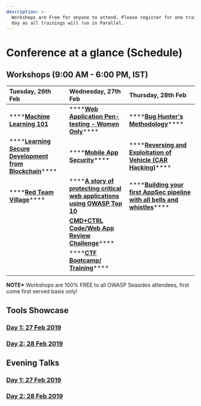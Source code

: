 ```yaml
---
description: >-
  Workshops are Free for anyone to attend. Please register for one training per
  day as all trainings will run in Parallel.
---
```


# Conference at a glance \(Schedule\)

## **Workshops \(9:00 AM - 6:00 PM, IST\)**

| **Tuesday, 26th Feb** | **Wednesday, 27th Feb** | **Thursday, 28th Feb** |
| :--- | :--- | :--- |
| \*\*\*\*[**Machine Learning 101**](https://2019.owaspseasides.com/events/machine-learning-101-workshop)  | \*\*\*\*[**Web Application Pen-testing - Women Only**](https://2019.owaspseasides.com/events/penetration-testing-workshop)\*\*\*\* | \*\*\*\*[**Bug Hunter's Methodology**](https://2019.owaspseasides.com/events/bug-hunters-methodology)\*\*\*\* |
| \*\*\*\*[**Learning Secure Development from Blockchain**](https://2019.owaspseasides.com/events/learning-secure-development-from-blockchained)\*\*\*\* | \*\*\*\*[**Mobile App Security**](https://2019.owaspseasides.com/events/mobile-appsecurity)\*\*\*\* | \*\*\*\*[**Reversing and Exploitation of Vehicle \(CAR Hacking\)**](https://2019.owaspseasides.com/events/car-hacking-village)\*\*\*\* |
| \*\*\*\*[**Red Team Village**](https://2019.owaspseasides.com/events/red-team-village)\*\*\*\* | \*\*\*\*[**A story of protecting critical web applications using OWASP Top 10**](https://2019.owaspseasides.com/events/game-of-chromes-a-story-of-protecting-critical-web-applications-using-owasp-top-10)  | \*\*\*\*[**Building your first AppSec pipeline with all bells and whistles**](https://2019.owaspseasides.com/events/building-your-first-appsec-pipeline-with-all-bells-and-whistles)\*\*\*\* |
|  | [**CMD+CTRL Code/Web App Review Challenge**](https://2019.owaspseasides.com/events/cmd+ctrl-code-web-app-review-challenge)\*\*\*\* |  |
|  | \*\*\*\*[**CTF Bootcamp/ Training**](https://2019.owaspseasides.com/events/ctf-bootcamp-training)\*\*\*\* |  |
|  |  |  |

**NOTE\*** Workshops are 100% FREE to all OWASP Seasides attendees, first come first served basis only!

## **Tools Showcase**

### [Day 1: 27 Feb 2019](https://2019.owaspseasides.com/tools-showcase/day-1-27-feb-2019)

### [Day 2: 28 Feb 2019](https://2019.owaspseasides.com/tools-showcase/day-2-28-feb-2019)

## **Evening Talks**

### [Day 1: 27 Feb 2019](https://2019.owaspseasides.com/evening-talks/27th-february)

### [Day 2: 28 Feb 2019](https://2019.owaspseasides.com/evening-talks/28th-february)

